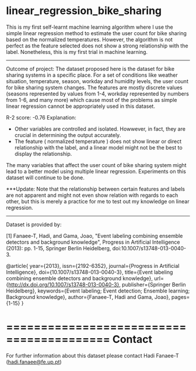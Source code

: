 # linear_regression_bike_sharing
This is my first self-learnt machine learning algorithm where I use the simple linear regression method to estimate the user count for bike sharing based on the normalized temperatures. However, the algorithm is not perfect as the feature selected does not show a strong relationship with the label. Nonetheless, this is my first trial in machine learning.

**********************************************
Outcome of project:
The dataset proposed here is the dataset for bike sharing systems in a specific place. For a set of conditions like weather situation, temperature, season, workday and humidity levels, the user count for bike sharing system changes. The features are mostly discrete values (seasons represented by values from 1-4, workday represented by numbers from 1-6, and many more) which cause most of the problems as simple linear regression cannot be appropriately used in this dataset. 


R-2 score: -0.76
Explanation: 
- Other variables are controlled and isolated. Howwever, in fact, they are crucial in determining the output accurately.
- The feature ( normalized temperature ) does not show linear or direct relationship with the label, and a linear model might not be the best to display the relationship.

The many variables that affect the user count of bike sharing system might lead to a better model using multiple linear regression. Experiments on this dataset will continue to be done. 


***Update: Note that the relationship between certain features and labels are not apparent and might not even show relation with regards to each other, but this is merely a practice for me to test out my knowledge on linear regression.


**********************************************
Dataset is provided by:

[1] Fanaee-T, Hadi, and Gama, Joao, "Event labeling combining ensemble detectors and background knowledge", Progress in Artificial Intelligence (2013): pp. 1-15, Springer Berlin Heidelberg, doi:10.1007/s13748-013-0040-3.

@article{
	year={2013},
	issn={2192-6352},
	journal={Progress in Artificial Intelligence},
	doi={10.1007/s13748-013-0040-3},
	title={Event labeling combining ensemble detectors and background knowledge},
	url={http://dx.doi.org/10.1007/s13748-013-0040-3},
	publisher={Springer Berlin Heidelberg},
	keywords={Event labeling; Event detection; Ensemble learning; Background knowledge},
	author={Fanaee-T, Hadi and Gama, Joao},
	pages={1-15}
}

=========================================
Contact
=========================================	
For further information about this dataset please contact Hadi Fanaee-T (hadi.fanaee@fe.up.pt)
